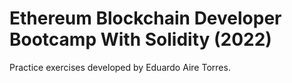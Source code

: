 # Ethereum Blockchain Developer Bootcamp With Solidity (2022)

Practice exercises developed by Eduardo Aire Torres.


